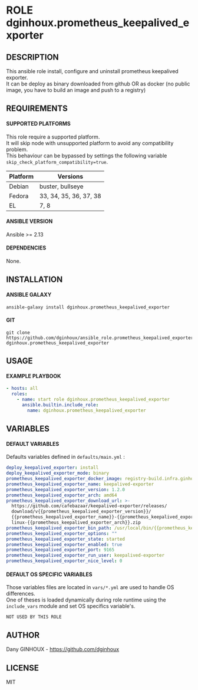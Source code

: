 # ROLE dginhoux.prometheus_keepalived_exporter



## DESCRIPTION

This ansible role install, configure and uninstall prometheus keepalived exporter.<br />
It can be deploy as binary downloaded from github OR as docker (no public image, you have to build an image and push to a registry)



## REQUIREMENTS

#### SUPPORTED PLATFORMS

This role require a supported platform.<br />
It will skip node with unsupported platform to avoid any compatibility problem.<br />
This behaviour can be bypassed by settings the following variable `skip_check_platform_compatibility=true`.

| Platform | Versions |
|----------|----------|
| Debian | buster, bullseye |
| Fedora | 33, 34, 35, 36, 37, 38 |
| EL | 7, 8 |

#### ANSIBLE VERSION

Ansible >= 2.13

#### DEPENDENCIES

None.



## INSTALLATION

#### ANSIBLE GALAXY

```shell
ansible-galaxy install dginhoux.prometheus_keepalived_exporter
```
#### GIT

```shell
git clone https://github.com/dginhoux/ansible_role.prometheus_keepalived_exporter dginhoux.prometheus_keepalived_exporter
```


## USAGE

#### EXAMPLE PLAYBOOK

```yaml
- hosts: all
  roles:
    - name: start role dginhoux.prometheus_keepalived_exporter
      ansible.builtin.include_role:
        name: dginhoux.prometheus_keepalived_exporter
```


## VARIABLES

#### DEFAULT VARIABLES

Defaults variables defined in `defaults/main.yml` : 

```yaml
deploy_keepalived_exporter: install
deploy_keepalived_exporter_mode: binary
prometheus_keepalived_exporter_docker_image: registry-build.infra.ginhoux.net:5001/ginhoux.net/keepalived-exporter
prometheus_keepalived_exporter_name: keepalived-exporter
prometheus_keepalived_exporter_version: 1.2.0
prometheus_keepalived_exporter_arch: amd64
prometheus_keepalived_exporter_download_url: >-
  https://github.com/cafebazaar/keepalived-exporter/releases/
  download/v{{prometheus_keepalived_exporter_version}}/
  {{prometheus_keepalived_exporter_name}}-{{prometheus_keepalived_exporter_version}}.
  linux-{{prometheus_keepalived_exporter_arch}}.zip
prometheus_keepalived_exporter_bin_path: /usr/local/bin/{{prometheus_keepalived_exporter_name}}
prometheus_keepalived_exporter_options: ""
prometheus_keepalived_exporter_state: started
prometheus_keepalived_exporter_enabled: true
prometheus_keepalived_exporter_port: 9165
prometheus_keepalived_exporter_run_user: keepalived-exporter
prometheus_keepalived_exporter_nice_level: 0
```

#### DEFAULT OS SPECIFIC VARIABLES

Those variables files are located in `vars/*.yml` are used to handle OS differences.<br />
One of theses is loaded dynamically during role runtime using the `include_vars` module and set OS specifics variable's.

`NOT USED BY THIS ROLE`



## AUTHOR

Dany GINHOUX - https://github.com/dginhoux



## LICENSE

MIT
